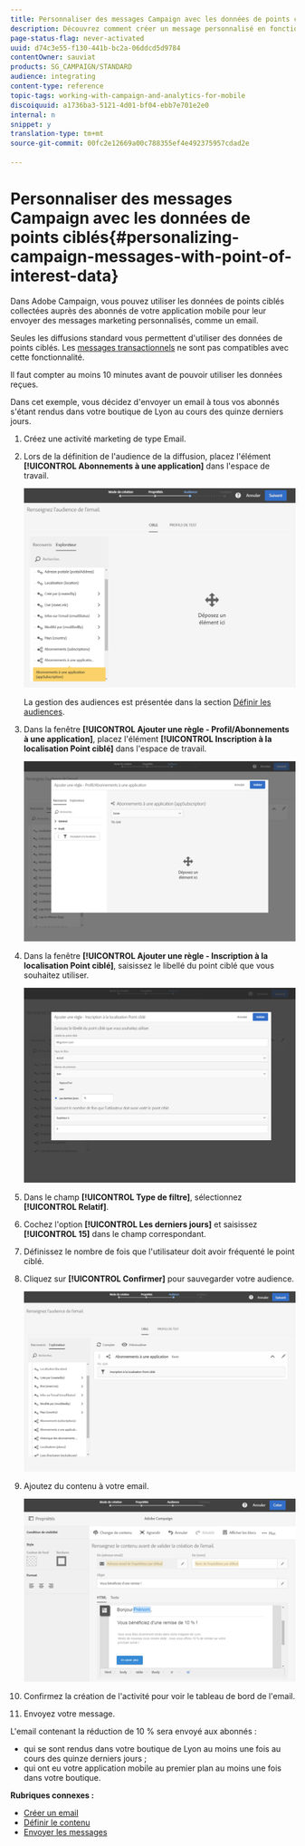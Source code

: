 ```yaml
---
title: Personnaliser des messages Campaign avec les données de points ciblés
description: Découvrez comment créer un message personnalisé en fonction de la localisation de vos abonnés grâce à l'intégration des données de points ciblés.
page-status-flag: never-activated
uuid: d74c3e55-f130-441b-bc2a-06ddcd5d9784
contentOwner: sauviat
products: SG_CAMPAIGN/STANDARD
audience: integrating
content-type: reference
topic-tags: working-with-campaign-and-analytics-for-mobile
discoiquuid: a1736ba3-5121-4d01-bf04-ebb7e701e2e0
internal: n
snippet: y
translation-type: tm+mt
source-git-commit: 00fc2e12669a00c788355ef4e492375957cdad2e

---
```



# Personnaliser des messages Campaign avec les données de points ciblés{#personalizing-campaign-messages-with-point-of-interest-data}

Dans Adobe Campaign, vous pouvez utiliser les données de points ciblés collectées auprès des abonnés de votre application mobile pour leur envoyer des messages marketing personnalisés, comme un email.

Seules les diffusions standard vous permettent d'utiliser des données de points ciblés. Les [messages transactionnels](../../channels/using/about-transactional-messaging.md) ne sont pas compatibles avec cette fonctionnalité.

Il faut compter au moins 10 minutes avant de pouvoir utiliser les données reçues.

Dans cet exemple, vous décidez d'envoyer un email à tous vos abonnés s'étant rendus dans votre boutique de Lyon au cours des quinze derniers jours.

1. Créez une activité marketing de type Email.
1. Lors de la définition de l'audience de la diffusion, placez l'élément **[!UICONTROL Abonnements à une application]** dans l'espace de travail.

   ![](assets/poi_subscriptions_app.png)

   La gestion des audiences est présentée dans la section [Définir les audiences](../../audiences/using/creating-audiences.md).

1. Dans la fenêtre **[!UICONTROL Ajouter une règle - Profil/Abonnements à une application]**, placez l'élément **[!UICONTROL Inscription à la localisation Point ciblé]** dans l'espace de travail.

   ![](assets/poi_add_rule_profile_subscription.png)

1. Dans la fenêtre **[!UICONTROL Ajouter une règle - Inscription à la localisation Point ciblé]**, saisissez le libellé du point ciblé que vous souhaitez utiliser.

   ![](assets/poi_location_subscription.png)

1. Dans le champ **[!UICONTROL Type de filtre]**, sélectionnez **[!UICONTROL Relatif]**.
1. Cochez l'option **[!UICONTROL Les derniers jours]** et saisissez **[!UICONTROL 15]** dans le champ correspondant.
1. Définissez le nombre de fois que l'utilisateur doit avoir fréquenté le point ciblé.
1. Cliquez sur **[!UICONTROL Confirmer]** pour sauvegarder votre audience.

   ![](assets/poi_subscriptions_app_audience_defined.png)

1. Ajoutez du contenu à votre email.

   ![](assets/poi_email_content.png)

1. Confirmez la création de l'activité pour voir le tableau de bord de l'email.
1. Envoyez votre message.

L'email contenant la réduction de 10 % sera envoyé aux abonnés :

* qui se sont rendus dans votre boutique de Lyon au moins une fois au cours des quinze derniers jours ;
* qui ont eu votre application mobile au premier plan au moins une fois dans votre boutique.

**Rubriques connexes :**

* [Créer un email](../../channels/using/creating-an-email.md)
* [Définir le contenu](../../designing/using/personalization.md#example-email-personalization)
* [Envoyer les messages](../../sending/using/confirming-the-send.md)

